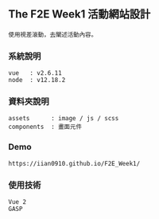 ## The F2E Week1 活動網站設計
```
使用視差滾動，去闡述活動內容。
```

### 系統說明
```
vue   : v2.6.11
node  : v12.18.2
```

### 資料夾說明
```
assets      : image / js / scss
components  : 畫面元件
```

### Demo
```
https://iian0910.github.io/F2E_Week1/
```

### 使用技術
```
Vue 2
GASP
```